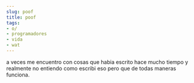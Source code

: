```yaml
---
slug: poof  
title: poof  
tags:  
- o/  
- programadores  
- vida  
- wat  
---
```

  
a veces me encuentro con cosas que habia escrito hace mucho tiempo y realmente no entiendo como escribi eso pero que de todas maneras funciona.  
